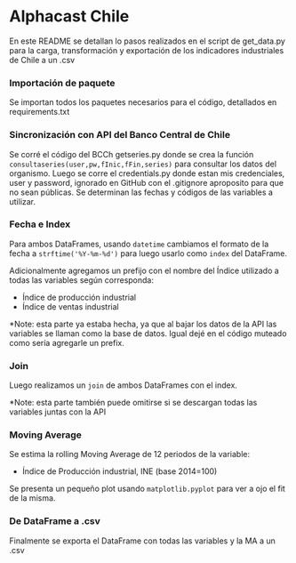# Alphacast Chile

En este README se detallan lo pasos realizados en el script de get_data.py para la carga, transformación y exportación de los indicadores industriales de Chile a un .csv

### Importación de paquete

Se importan todos los paquetes necesarios para el código, detallados en requirements.txt

### Sincronización con API del Banco Central de Chile

Se corré el código del BCCh getseries.py donde se crea la función `consultaseries(user,pw,fInic,fFin,series)` para consultar los datos del organismo. Luego se corre el credentials.py donde estan mis credenciales, user y password, ignorado en GitHub con el .gitignore aproposito para que no sean públicas. Se determinan las fechas y códigos de las variables a utilizar.


### Fecha e Index

Para ambos DataFrames, usando `datetime` cambiamos el formato de la fecha a `strftime('%Y-%m-%d')` para luego usarlo como `index` del DataFrame.

Adicionalmente agregamos un prefijo con el nombre del Índice utilizado a todas las variables según corresponda:

- Índice de producción industrial
- Índice de ventas industrial

*Note: esta parte ya estaba hecha, ya que al bajar los datos de la API las variables se llaman como la base de datos. Igual dejé en el código muteado como sería agregarle un prefix.

### Join

Luego realizamos un `join` de ambos DataFrames con el index.

*Note: esta parte también puede omitirse si se descargan todas las variables juntas con la API

### Moving Average

Se estima la rolling Moving Average de 12 periodos de la variable:

- Índice de Producción industrial, INE (base 2014=100)

Se presenta un pequeño plot usando `matplotlib.pyplot` para ver a ojo el fit de la misma.

### De DataFrame a .csv

Finalmente se exporta el DataFrame con todas las variables y la MA a un .csv






